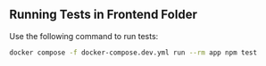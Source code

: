 ## Running Tests in Frontend Folder

Use the following command to run tests:

```bash
docker compose -f docker-compose.dev.yml run --rm app npm test